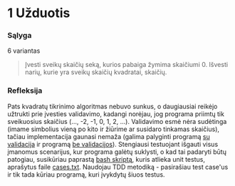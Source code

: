 # 1 Užduotis

### Sąlyga

6 variantas

> Įvesti sveikų skaičių seką, kurios pabaiga žymima skaičiumi 0. Išvesti narių, kurie yra sveikų skaičių kvadratai, skaičių.

### Refleksija

Pats kvadratų tikrinimo algoritmas nebuvo sunkus, o daugiausiai reikėjo užtrukti prie įvesties validavimo, kadangi norėjau, jog programa priimtų tik sveikuosius skaičius (..., -2, -1, 0, 1, 2, ...). Validavimo esmė nėra sudėtinga (imame simbolius vieną po kito ir žiūrime ar susidaro tinkamas skaičius), tačiau implementacija gaunasi nemaža (galima palyginti programą [su validacija](./main.c) ir programą [be validacijos](./no-validation.c)). Stengiausi testuojant išgauti visus įmanomus scenarijus, kur programa galėtų suklysti, o kad tai padaryti būtų patogiau, susikūriau paprastą [bash skriptą](./tests/run_tests.sh), kuris atlieka unit testus, aprašytus faile [cases.txt](./tests/cases.txt). Naudojau TDD metodiką - pasirašiau test case'us ir tik tada kūriau programą, kuri įvykdytų šiuos testus.
